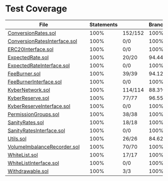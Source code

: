 # Test Coverage

<table class="coverage-summary">
<thead>
<tr>
   <th data-col="file" data-fmt="html" data-html="true" class="file">File</th>
   <th data-col="pic" data-type="number" data-fmt="html" data-html="true" class="pic"></th>
   <th data-col="statements" data-type="number" data-fmt="pct" class="pct">Statements</th>
   <th data-col="statements_raw" data-type="number" data-fmt="html" class="abs"></th>
   <th data-col="branches" data-type="number" data-fmt="pct" class="pct">Branches</th>
   <th data-col="branches_raw" data-type="number" data-fmt="html" class="abs"></th>
   <th data-col="functions" data-type="number" data-fmt="pct" class="pct">Functions</th>
   <th data-col="functions_raw" data-type="number" data-fmt="html" class="abs"></th>
   <th data-col="lines" data-type="number" data-fmt="pct" class="pct">Lines</th>
   <th data-col="lines_raw" data-type="number" data-fmt="html" class="abs"></th>
</tr>
</thead>
<tbody><tr>
  <td class="file high" data-value="ConversionRates.sol"><a href="ConversionRates.sol.html">ConversionRates.sol</a></td>
  <td data-value="100" class="pic high"><div class="chart"><div class="cover-fill cover-full" style="width: 100%;"></div><div class="cover-empty" style="width:0%;"></div></div></td>
  <td data-value="100" class="pct high">100%</td>
  <td data-value="152" class="abs high">152/152</td>
  <td data-value="100" class="pct high">100%</td>
  <td data-value="112" class="abs high">112/112</td>
  <td data-value="100" class="pct high">100%</td>
  <td data-value="24" class="abs high">24/24</td>
  <td data-value="100" class="pct high">100%</td>
  <td data-value="138" class="abs high">138/138</td>
  </tr>

<tr>
  <td class="file high" data-value="ConversionRatesInterface.sol"><a href="ConversionRatesInterface.sol.html">ConversionRatesInterface.sol</a></td>
  <td data-value="100" class="pic high"><div class="chart"><div class="cover-fill cover-full" style="width: 100%;"></div><div class="cover-empty" style="width:0%;"></div></div></td>
  <td data-value="100" class="pct high">100%</td>
  <td data-value="0" class="abs high">0/0</td>
  <td data-value="100" class="pct high">100%</td>
  <td data-value="0" class="abs high">0/0</td>
  <td data-value="100" class="pct high">100%</td>
  <td data-value="0" class="abs high">0/0</td>
  <td data-value="100" class="pct high">100%</td>
  <td data-value="0" class="abs high">0/0</td>
  </tr>

<tr>
  <td class="file high" data-value="ERC20Interface.sol"><a href="ERC20Interface.sol.html">ERC20Interface.sol</a></td>
  <td data-value="100" class="pic high"><div class="chart"><div class="cover-fill cover-full" style="width: 100%;"></div><div class="cover-empty" style="width:0%;"></div></div></td>
  <td data-value="100" class="pct high">100%</td>
  <td data-value="0" class="abs high">0/0</td>
  <td data-value="100" class="pct high">100%</td>
  <td data-value="0" class="abs high">0/0</td>
  <td data-value="100" class="pct high">100%</td>
  <td data-value="0" class="abs high">0/0</td>
  <td data-value="100" class="pct high">100%</td>
  <td data-value="0" class="abs high">0/0</td>
  </tr>

<tr>
  <td class="file high" data-value="ExpectedRate.sol"><a href="ExpectedRate.sol.html">ExpectedRate.sol</a></td>
  <td data-value="100" class="pic high"><div class="chart"><div class="cover-fill cover-full" style="width: 100%;"></div><div class="cover-empty" style="width:0%;"></div></div></td>
  <td data-value="100" class="pct high">100%</td>
  <td data-value="20" class="abs high">20/20</td>
  <td data-value="94.44" class="pct high">94.44%</td>
  <td data-value="18" class="abs high">17/18</td>
  <td data-value="100" class="pct high">100%</td>
  <td data-value="4" class="abs high">4/4</td>
  <td data-value="100" class="pct high">100%</td>
  <td data-value="22" class="abs high">22/22</td>
  </tr>

<tr>
  <td class="file high" data-value="ExpectedRateInterface.sol"><a href="ExpectedRateInterface.sol.html">ExpectedRateInterface.sol</a></td>
  <td data-value="100" class="pic high"><div class="chart"><div class="cover-fill cover-full" style="width: 100%;"></div><div class="cover-empty" style="width:0%;"></div></div></td>
  <td data-value="100" class="pct high">100%</td>
  <td data-value="0" class="abs high">0/0</td>
  <td data-value="100" class="pct high">100%</td>
  <td data-value="0" class="abs high">0/0</td>
  <td data-value="100" class="pct high">100%</td>
  <td data-value="0" class="abs high">0/0</td>
  <td data-value="100" class="pct high">100%</td>
  <td data-value="0" class="abs high">0/0</td>
  </tr>

<tr>
  <td class="file high" data-value="FeeBurner.sol"><a href="FeeBurner.sol.html">FeeBurner.sol</a></td>
  <td data-value="100" class="pic high"><div class="chart"><div class="cover-fill cover-full" style="width: 100%;"></div><div class="cover-empty" style="width:0%;"></div></div></td>
  <td data-value="100" class="pct high">100%</td>
  <td data-value="39" class="abs high">39/39</td>
  <td data-value="94.12" class="pct high">94.12%</td>
  <td data-value="34" class="abs high">32/34</td>
  <td data-value="100" class="pct high">100%</td>
  <td data-value="8" class="abs high">8/8</td>
  <td data-value="100" class="pct high">100%</td>
  <td data-value="39" class="abs high">39/39</td>
  </tr>

<tr>
  <td class="file high" data-value="FeeBurnerInterface.sol"><a href="FeeBurnerInterface.sol.html">FeeBurnerInterface.sol</a></td>
  <td data-value="100" class="pic high"><div class="chart"><div class="cover-fill cover-full" style="width: 100%;"></div><div class="cover-empty" style="width:0%;"></div></div></td>
  <td data-value="100" class="pct high">100%</td>
  <td data-value="0" class="abs high">0/0</td>
  <td data-value="100" class="pct high">100%</td>
  <td data-value="0" class="abs high">0/0</td>
  <td data-value="100" class="pct high">100%</td>
  <td data-value="0" class="abs high">0/0</td>
  <td data-value="100" class="pct high">100%</td>
  <td data-value="0" class="abs high">0/0</td>
  </tr>

<tr>
  <td class="file high" data-value="KyberNetwork.sol"><a href="KyberNetwork.sol.html">KyberNetwork.sol</a></td>
  <td data-value="100" class="pic high"><div class="chart"><div class="cover-fill cover-full" style="width: 100%;"></div><div class="cover-empty" style="width:0%;"></div></div></td>
  <td data-value="100" class="pct high">100%</td>
  <td data-value="114" class="abs high">114/114</td>
  <td data-value="88.3" class="pct high">88.3%</td>
  <td data-value="94" class="abs high">83/94</td>
  <td data-value="100" class="pct high">100%</td>
  <td data-value="19" class="abs high">19/19</td>
  <td data-value="100" class="pct high">100%</td>
  <td data-value="129" class="abs high">129/129</td>
  </tr>

<tr>
  <td class="file high" data-value="KyberReserve.sol"><a href="KyberReserve.sol.html">KyberReserve.sol</a></td>
  <td data-value="100" class="pic high"><div class="chart"><div class="cover-fill cover-full" style="width: 100%;"></div><div class="cover-empty" style="width:0%;"></div></div></td>
  <td data-value="100" class="pct high">100%</td>
  <td data-value="77" class="abs high">77/77</td>
  <td data-value="96.55" class="pct high">96.55%</td>
  <td data-value="58" class="abs high">56/58</td>
  <td data-value="100" class="pct high">100%</td>
  <td data-value="13" class="abs high">13/13</td>
  <td data-value="100" class="pct high">100%</td>
  <td data-value="80" class="abs high">80/80</td>
  </tr>

<tr>
  <td class="file high" data-value="KyberReserveInterface.sol"><a href="KyberReserveInterface.sol.html">KyberReserveInterface.sol</a></td>
  <td data-value="100" class="pic high"><div class="chart"><div class="cover-fill cover-full" style="width: 100%;"></div><div class="cover-empty" style="width:0%;"></div></div></td>
  <td data-value="100" class="pct high">100%</td>
  <td data-value="0" class="abs high">0/0</td>
  <td data-value="100" class="pct high">100%</td>
  <td data-value="0" class="abs high">0/0</td>
  <td data-value="100" class="pct high">100%</td>
  <td data-value="0" class="abs high">0/0</td>
  <td data-value="100" class="pct high">100%</td>
  <td data-value="0" class="abs high">0/0</td>
  </tr>

<tr>
  <td class="file high" data-value="PermissionGroups.sol"><a href="PermissionGroups.sol.html">PermissionGroups.sol</a></td>
  <td data-value="100" class="pic high"><div class="chart"><div class="cover-fill cover-full" style="width: 100%;"></div><div class="cover-empty" style="width:0%;"></div></div></td>
  <td data-value="100" class="pct high">100%</td>
  <td data-value="38" class="abs high">38/38</td>
  <td data-value="100" class="pct high">100%</td>
  <td data-value="28" class="abs high">28/28</td>
  <td data-value="100" class="pct high">100%</td>
  <td data-value="13" class="abs high">13/13</td>
  <td data-value="100" class="pct high">100%</td>
  <td data-value="46" class="abs high">46/46</td>
  </tr>

<tr>
  <td class="file high" data-value="SanityRates.sol"><a href="SanityRates.sol.html">SanityRates.sol</a></td>
  <td data-value="100" class="pic high"><div class="chart"><div class="cover-fill cover-full" style="width: 100%;"></div><div class="cover-empty" style="width:0%;"></div></div></td>
  <td data-value="100" class="pct high">100%</td>
  <td data-value="18" class="abs high">18/18</td>
  <td data-value="100" class="pct high">100%</td>
  <td data-value="14" class="abs high">14/14</td>
  <td data-value="100" class="pct high">100%</td>
  <td data-value="4" class="abs high">4/4</td>
  <td data-value="100" class="pct high">100%</td>
  <td data-value="19" class="abs high">19/19</td>
  </tr>

<tr>
  <td class="file high" data-value="SanityRatesInterface.sol"><a href="SanityRatesInterface.sol.html">SanityRatesInterface.sol</a></td>
  <td data-value="100" class="pic high"><div class="chart"><div class="cover-fill cover-full" style="width: 100%;"></div><div class="cover-empty" style="width:0%;"></div></div></td>
  <td data-value="100" class="pct high">100%</td>
  <td data-value="0" class="abs high">0/0</td>
  <td data-value="100" class="pct high">100%</td>
  <td data-value="0" class="abs high">0/0</td>
  <td data-value="100" class="pct high">100%</td>
  <td data-value="0" class="abs high">0/0</td>
  <td data-value="100" class="pct high">100%</td>
  <td data-value="0" class="abs high">0/0</td>
  </tr>

<tr>
  <td class="file high" data-value="Utils.sol"><a href="Utils.sol.html">Utils.sol</a></td>
  <td data-value="100" class="pic high"><div class="chart"><div class="cover-fill cover-full" style="width: 100%;"></div><div class="cover-empty" style="width:0%;"></div></div></td>
  <td data-value="100" class="pct high">100%</td>
  <td data-value="26" class="abs high">26/26</td>
  <td data-value="84.62" class="pct high">84.62%</td>
  <td data-value="26" class="abs high">22/26</td>
  <td data-value="100" class="pct high">100%</td>
  <td data-value="4" class="abs high">4/4</td>
  <td data-value="100" class="pct high">100%</td>
  <td data-value="24" class="abs high">24/24</td>
  </tr>

<tr>
  <td class="file high" data-value="VolumeImbalanceRecorder.sol"><a href="VolumeImbalanceRecorder.sol.html">VolumeImbalanceRecorder.sol</a></td>
  <td data-value="100" class="pic high"><div class="chart"><div class="cover-fill cover-full" style="width: 100%;"></div><div class="cover-empty" style="width:0%;"></div></div></td>
  <td data-value="100" class="pct high">100%</td>
  <td data-value="70" class="abs high">70/70</td>
  <td data-value="100" class="pct high">100%</td>
  <td data-value="32" class="abs high">32/32</td>
  <td data-value="100" class="pct high">100%</td>
  <td data-value="12" class="abs high">12/12</td>
  <td data-value="100" class="pct high">100%</td>
  <td data-value="72" class="abs high">72/72</td>
  </tr>

<tr>
  <td class="file high" data-value="WhiteList.sol"><a href="WhiteList.sol.html">WhiteList.sol</a></td>
  <td data-value="100" class="pic high"><div class="chart"><div class="cover-fill cover-full" style="width: 100%;"></div><div class="cover-empty" style="width:0%;"></div></div></td>
  <td data-value="100" class="pct high">100%</td>
  <td data-value="17" class="abs high">17/17</td>
  <td data-value="100" class="pct high">100%</td>
  <td data-value="8" class="abs high">8/8</td>
  <td data-value="100" class="pct high">100%</td>
  <td data-value="6" class="abs high">6/6</td>
  <td data-value="100" class="pct high">100%</td>
  <td data-value="17" class="abs high">17/17</td>
  </tr>

<tr>
  <td class="file high" data-value="WhiteListInterface.sol"><a href="WhiteListInterface.sol.html">WhiteListInterface.sol</a></td>
  <td data-value="100" class="pic high"><div class="chart"><div class="cover-fill cover-full" style="width: 100%;"></div><div class="cover-empty" style="width:0%;"></div></div></td>
  <td data-value="100" class="pct high">100%</td>
  <td data-value="0" class="abs high">0/0</td>
  <td data-value="100" class="pct high">100%</td>
  <td data-value="0" class="abs high">0/0</td>
  <td data-value="100" class="pct high">100%</td>
  <td data-value="0" class="abs high">0/0</td>
  <td data-value="100" class="pct high">100%</td>
  <td data-value="0" class="abs high">0/0</td>
  </tr>

<tr>
  <td class="file high" data-value="Withdrawable.sol"><a href="Withdrawable.sol.html">Withdrawable.sol</a></td>
  <td data-value="100" class="pic high"><div class="chart"><div class="cover-fill cover-full" style="width: 100%;"></div><div class="cover-empty" style="width:0%;"></div></div></td>
  <td data-value="100" class="pct high">100%</td>
  <td data-value="3" class="abs high">3/3</td>
  <td data-value="100" class="pct high">100%</td>
  <td data-value="2" class="abs high">2/2</td>
  <td data-value="100" class="pct high">100%</td>
  <td data-value="2" class="abs high">2/2</td>
  <td data-value="100" class="pct high">100%</td>
  <td data-value="4" class="abs high">4/4</td>
  </tr>

</tbody>
</table>
